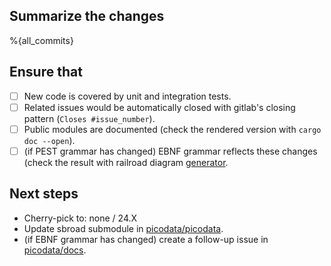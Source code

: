 ## Summarize the changes

%{all_commits}

## Ensure that

- [ ] New code is covered by unit and integration tests.
- [ ] Related issues would be automatically closed with
      gitlab's closing pattern (`Closes #issue_number`).
- [ ] Public modules are documented (check the rendered version with
      `cargo doc --open`).
- [ ] (if PEST grammar has changed) EBNF grammar reflects these changes
      (check the result with railroad diagram [generator].

## Next steps

- Cherry-pick to: none / 24.X
- Update sbroad submodule in [picodata/picodata].
- (if EBNF grammar has changed) create a follow-up issue in [picodata/docs].

[generator]: https://rr.red-dove.com/ui
[picodata/docs]: https://git.picodata.io/picodata/picodata/docs/-/issues/new
[picodata/picodata]: https://git.picodata.io/picodata/picodata/picodata
